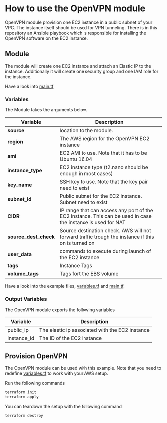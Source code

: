 # How to use the OpenVPN module

OpenVPN module provision one EC2 instance in a public subnet of your VPC. The instance itself should be used for VPN tunneling. There is in this repository an Ansible playbook which is responsible for installing the OpenVPN software on the EC2 instance.

## Module

The module will create one EC2 instance and attach an Elastic IP to the instance. Additionally it will create one security group and one IAM role for the instance.

Have a look into [main.tf](main.tf)

### Variables

The Module takes the arguments below.

| Variable | Description |
| --- | --- |
| **source** | location to the module. |
| **region** | The AWS region for the OpenVPN EC2 instance |
| **ami** | EC2 AMI to use. Note that it has to be Ubuntu 16.04 |
| **instance_type** | EC2 instance type (t2.nano should be enough in most cases) |
| **key_name** | SSH key to use. Note that the key pair need to exist |
| **subnet_id** | Public subnet for the EC2 instance. Subnet need to exist |
| **CIDR** | IP range that can access any port of the EC2 instance. This can be used in case the instance is used for NAT |
| **source_dest_check** | Source destination check. AWS will not forward traffic trough the instance if this on is turned on |
| **user_data** | commands to execute during launch of the EC2 instance |
| **tags** | Instance Tags |
| **volume_tags** | Tags fort the EBS volume |

Have a look into the example files, [variables.tf](variables.tf) and [main.tf](main.tf).

### Output Variables

The OpenVPN module exports the following variables

| Variable | Description |
| --- | --- |
| public_ip | The elastic ip associated with the EC2 instance |
| instance_id | The ID of the EC2 instance |

## Provision OpenVPN

The OpenVPN module can be used with this example. Note that you need to redefine [variables.tf](variables.tf) to work with your AWS setup.

Run the following commands

```bash
terraform init
terraform apply
```

You can teardown the setup with the following command

```bash
terraform destroy
```
